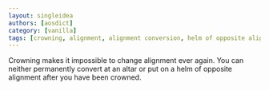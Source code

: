 ```yaml
---
layout: singleidea
authors: [aosdict]
category: [vanilla]
tags: [crowning, alignment, alignment conversion, helm of opposite alignment]
---
```

Crowning makes it impossible to change alignment ever again. You can neither permanently convert at an altar or put on a helm of opposite alignment after you have been crowned.
